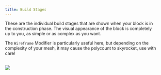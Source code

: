 ```yaml
---
title: Build Stages
---
```


These are the individual build stages that are shown when your block is in the construction phase. The visual appearance of the block is completely up to you, as simple or as complex as you want.

The `Wireframe` Modifier is particularly useful here, but depending on the complexity of your mesh, it may cause the polycount to skyrocket, use with care!
<br><br/>

![](/modding-reference/assets/images/reference/seut/construction.png)